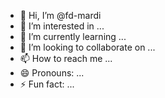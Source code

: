 - 👋 Hi, I’m @fd-mardi
- 👀 I’m interested in ...
- 🌱 I’m currently learning ...
- 💞️ I’m looking to collaborate on ...
- 📫 How to reach me ...
- 😄 Pronouns: ...
- ⚡ Fun fact: ...

<!---
fd-mardi/fd-mardi is a ✨ special ✨ repository because its `README.md` (this file) appears on your GitHub profile.
You can click the Preview link to take a look at your changes.
--->
